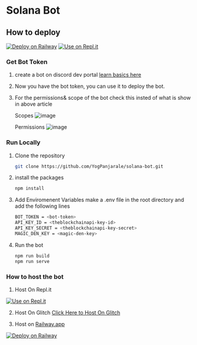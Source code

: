 # Solana Bot

## How to deploy
[![Deploy on Railway](https://railway.app/button.svg)](https://railway.app/new/template/4BdAu9?referralCode=Tf0yEr)
[![Use on Repl.it](https://repl.it/badge/github/YogPanjarale/solana-bot)](https://repl.it/github/YogPanjarale/solana-bot)

### Get Bot Token

1. create a bot on discord dev portal [learn basics here](<https://dev.to/vishnudileesh/building-a-discord-bot-basic-setups-4a53>)

2. Now you have the bot token, you can use it to deploy the bot.

3. For the permissions& scope of the bot check this insted of what is show in above article

    Scopes
    ![image](https://user-images.githubusercontent.com/64301340/159311861-265af1db-0bec-418f-b0eb-7605f945217f.png)

    Permissions
    ![image](https://user-images.githubusercontent.com/64301340/159312215-960e614c-8821-4775-8ba9-123fc92a3b3a.png)

### Run Locally

1. Clone the repository

    ```bash
    git clone https://github.com/YogPanjarale/solana-bot.git
    ```

2. install the packages

    ```bash
    npm install
    ```
  
3. Add Enviromenent Variables
    make a .env file in the root directory
    and add the following lines

    ```bash
    BOT_TOKEN = <bot-token>
    API_KEY_ID = <theblockchainapi-key-id>
    API_KEY_SECRET = <theblockchainapi-key-secret>
    MAGIC_DEN_KEY = <magic-den-key>
    ```

4. Run the bot

    ```bash
    npm run build
    npm run serve
    ```

### How to host the bot

1. Host On Repl.it

[![Use on Repl.it](https://repl.it/badge/github/YogPanjarale/solana-bot)](https://repl.it/github/YogPanjarale/solana-bot)

2. Host On Glitch
[Click Here to Host On Glitch](https://glitch.com/edit/#!/import/git?url=https://github.com/YogPanjarale/solana-bot/)

3. Host on [Railway.app](https://railway.app)

[![Deploy on Railway](https://railway.app/button.svg)](https://railway.app/new/template/4BdAu9?referralCode=Tf0yEr)
